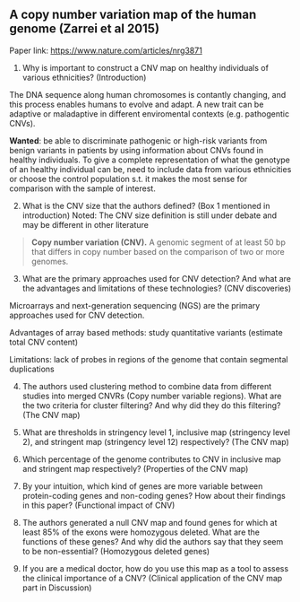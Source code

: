 ##  A copy number variation map of the human genome (Zarrei et al 2015)

Paper link: https://www.nature.com/articles/nrg3871
 
1. Why is important to construct a CNV map on healthy individuals of various ethnicities?
(Introduction)

The DNA sequence along human chromosomes is contantly changing, and this process enables humans to evolve and adapt.
A new trait can be adaptive or maladaptive in different enviromental contexts (e.g. pathogentic CNVs). 

**Wanted**: be able to discriminate pathogenic or high-risk variants from benign variants in patients by using information about CNVs found in healthy individuals. To give a complete representation of what the genotype of an healthy individual can be, need to include data from various ethnicities or choose the control population s.t. it makes the most sense for comparison with the sample of interest. 


2. What is the CNV size that the authors defined? (Box 1 mentioned in introduction)
Noted: The CNV size definition is still under debate and may be different in other literature

> **Copy number variation (CNV).** A genomic segment of at least 50 bp that differs in copy number based on the comparison of two or more genomes.

3. What are the primary approaches used for CNV detection? And what are the advantages
and limitations of these technologies? (CNV discoveries)

Microarrays and next-generation sequencing (NGS) are the primary approaches used for CNV detection.

Advantages of array based methods: study quantitative variants (estimate total CNV content)

Limitations: lack of probes in regions of the genome that contain segmental duplications

4. The authors used clustering method to combine data from different studies into merged
CNVRs (Copy number variable regions). What are the two criteria for cluster filtering? And
why did they do this filtering? (The CNV map)

5. What are thresholds in stringency level 1, inclusive map (stringency level 2), and stringent
map (stringency level 12) respectively? (The CNV map)

6. Which percentage of the genome contributes to CNV in inclusive map and stringent map
respectively? (Properties of the CNV map)

7. By your intuition, which kind of genes are more variable between protein-coding genes and
non-coding genes? How about their findings in this paper? (Functional impact of CNV)

8. The authors generated a null CNV map and found genes for which at least 85% of the
exons were homozygous deleted. What are the functions of these genes? And why did the
authors say that they seem to be non-essential? (Homozygous deleted genes)

9. If you are a medical doctor, how do you use this map as a tool to assess the clinical
importance of a CNV? (Clinical application of the CNV map part in Discussion)
